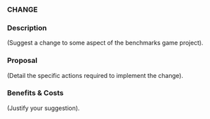 ### CHANGE

### Description

(Suggest a change to some aspect of the benchmarks game project).


### Proposal

(Detail the specific actions required to implement the change).


### Benefits & Costs

(Justify your suggestion).






